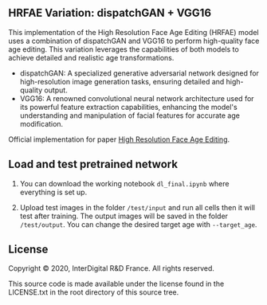 ## HRFAE Variation: dispatchGAN + VGG16

This implementation of the High Resolution Face Age Editing (HRFAE) model uses a combination of dispatchGAN and VGG16 to perform high-quality face age editing. This variation leverages the capabilities of both models to achieve detailed and realistic age transformations.

- dispatchGAN: A specialized generative adversarial network designed for high-resolution image generation tasks, ensuring detailed and high-quality output.
- VGG16: A renowned convolutional neural network architecture used for its powerful feature extraction capabilities, enhancing the model's understanding and manipulation of facial features for accurate age modification.

Official implementation for paper [High Resolution Face Age Editing](https://arxiv.org/pdf/2005.04410.pdf).

## Load and test pretrained network 

1. You can download the working notebook `dl_final.ipynb` where everything is set up.

2. Upload test images in the folder `/test/input` and run all cells then it will test after training. The output images will be saved in the folder `/test/output`. You can change the desired target age with `--target_age`.

## License

Copyright © 2020, InterDigital R&D France. All rights reserved.

This source code is made available under the license found in the LICENSE.txt in the root directory of this source tree.




